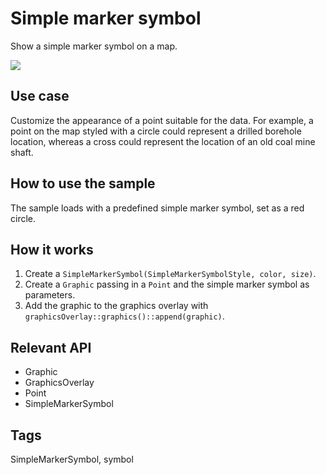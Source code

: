 # Simple marker symbol

Show a simple marker symbol on a map.

![](screenshot.png)

## Use case

Customize the appearance of a point suitable for the data. For example, a point on the map styled with a circle could represent a drilled borehole location, whereas a cross could represent the location of an old coal mine shaft.

## How to use the sample

The sample loads with a predefined simple marker symbol, set as a red circle.

## How it works

1.  Create a `SimpleMarkerSymbol(SimpleMarkerSymbolStyle, color, size)`.
2.  Create a `Graphic` passing in a `Point` and the simple marker symbol as parameters.
3.  Add the graphic to the graphics overlay with `graphicsOverlay::graphics()::append(graphic)`.

## Relevant API

*   Graphic
*   GraphicsOverlay
*   Point
*   SimpleMarkerSymbol

## Tags

SimpleMarkerSymbol, symbol

